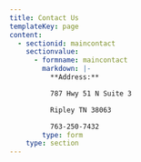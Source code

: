 ```yaml
---
title: Contact Us
templateKey: page
content:
  - sectionid: maincontact
    sectionvalue:
      - formname: maincontact
        markdown: |-
          **Address:**

          787 Hwy 51 N Suite 3

          Ripley TN 38063

          763-250-7432
        type: form
    type: section
---
```


